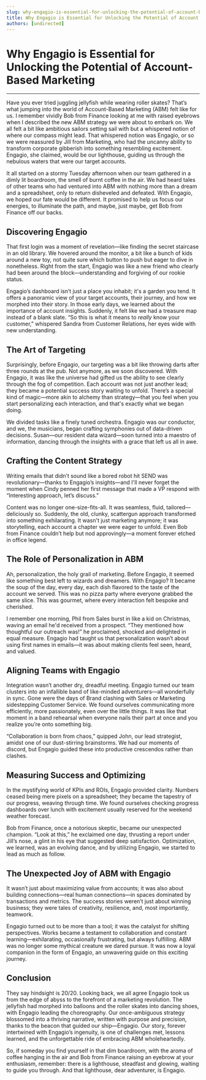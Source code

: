 ```yaml
---
slug: why-engagio-is-essential-for-unlocking-the-potential-of-account-based-marketing
title: Why Engagio is Essential for Unlocking the Potential of Account Based Marketing
authors: [undirected]
---
```



# Why Engagio is Essential for Unlocking the Potential of Account-Based Marketing

---

Have you ever tried juggling jellyfish while wearing roller skates? That’s what jumping into the world of Account-Based Marketing (ABM) felt like for us. I remember vividly Bob from Finance looking at me with raised eyebrows when I described the new ABM strategy we were about to embark on. We all felt a bit like ambitious sailors setting sail with but a whispered notion of where our compass might lead. That whispered notion was Engagio, or so we were reassured by Jill from Marketing, who had the uncanny ability to transform corporate gibberish into something resembling excitement. Engagio, she claimed, would be our lighthouse, guiding us through the nebulous waters that were our target accounts. 

It all started on a stormy Tuesday afternoon when our team gathered in a dimly lit boardroom, the smell of burnt coffee in the air. We had heard tales of other teams who had ventured into ABM with nothing more than a dream and a spreadsheet, only to return disheveled and defeated. With Engagio, we hoped our fate would be different. It promised to help us focus our energies, to illuminate the path, and maybe, just maybe, get Bob from Finance off our backs.

## Discovering Engagio

That first login was a moment of revelation—like finding the secret staircase in an old library. We hovered around the monitor, a bit like a bunch of kids around a new toy, not quite sure which button to push but eager to dive in nonetheless. Right from the start, Engagio was like a new friend who clearly had been around the block—understanding and forgiving of our rookie status.

Engagio’s dashboard isn’t just a place you inhabit; it's a garden you tend. It offers a panoramic view of your target accounts, their journey, and how we morphed into their story. In those early days, we learned about the importance of account insights. Suddenly, it felt like we had a treasure map instead of a blank slate. “So this is what it means to *really* know your customer,” whispered Sandra from Customer Relations, her eyes wide with new understanding.

## The Art of Targeting

Surprisingly, before Engagio, our targeting was a bit like throwing darts after three rounds at the pub. Not anymore, as we soon discovered. With Engagio, it was like the universe had gifted us the ability to see clearly through the fog of competition. Each account was not just another lead; they became a potential success story waiting to unfold. There’s a special kind of magic—more akin to alchemy than strategy—that you feel when you start personalizing each interaction, and that's exactly what we began doing.

We divided tasks like a finely tuned orchestra. Engagio was our conductor, and we, the musicians, began crafting symphonies out of data-driven decisions. Susan—our resident data wizard—soon turned into a maestro of information, dancing through the insights with a grace that left us all in awe. 

## Crafting the Content Strategy

Writing emails that didn’t sound like a bored robot hit SEND was revolutionary—thanks to Engagio’s insights—and I'll never forget the moment when Cindy penned her first message that made a VP respond with “Interesting approach, let’s discuss.” 

Content was no longer one-size-fits-all. It was seamless, fluid, tailored—deliciously so. Suddenly, the old, clunky, scattergun approach transformed into something exhilarating. It wasn't just marketing anymore; it was storytelling, each account a chapter we were eager to unfold. Even Bob from Finance couldn’t help but nod approvingly—a moment forever etched in office legend. 

## The Role of Personalization in ABM

Ah, personalization, the holy grail of marketing. Before Engagio, it seemed like something best left to wizards and dreamers. With Engagio? It became the soup of the day, every day, each dish flavored to the taste of the account we served. This was no pizza party where everyone grabbed the same slice. This was gourmet, where every interaction felt bespoke and cherished.

I remember one morning, Phil from Sales burst in like a kid on Christmas, waving an email he'd received from a prospect. “They mentioned how thoughtful our outreach was!” he proclaimed, shocked and delighted in equal measure. Engagio had taught us that personalization wasn’t about using first names in emails—it was about making clients feel seen, heard, and valued.

## Aligning Teams with Engagio

Integration wasn’t another dry, dreadful meeting. Engagio turned our team clusters into an infallible band of like-minded adventurers—all wonderfully in sync. Gone were the days of Brand clashing with Sales or Marketing sidestepping Customer Service. We found ourselves communicating more efficiently, more passionately, even over the little things. It was like that moment in a band rehearsal when everyone nails their part at once and you realize you’re onto something big.

“Collaboration is born from chaos,” quipped John, our lead strategist, amidst one of our dust-stirring brainstorms. We had our moments of discord, but Engagio guided these into productive crescendos rather than clashes.

## Measuring Success and Optimizing

In the mystifying world of KPIs and ROIs, Engagio provided clarity. Numbers ceased being mere pixels on a spreadsheet; they became the tapestry of our progress, weaving through time. We found ourselves checking progress dashboards over lunch with excitement usually reserved for the weekend weather forecast. 

Bob from Finance, once a notorious skeptic, became our unexpected champion. “Look at this,” he exclaimed one day, thrusting a report under Jill’s nose, a glint in his eye that suggested deep satisfaction. Optimization, we learned, was an evolving dance, and by utilizing Engagio, we started to lead as much as follow.

## The Unexpected Joy of ABM with Engagio

It wasn’t just about maximizing value from accounts; it was also about building connections—real human connections—in spaces dominated by transactions and metrics. The success stories weren’t just about winning business; they were tales of creativity, resilience, and, most importantly, teamwork.

Engagio turned out to be more than a tool; it was the catalyst for shifting perspectives. Works became a testament to collaboration and constant learning—exhilarating, occasionally frustrating, but always fulfilling. ABM was no longer some mythical creature we dared pursue. It was now a loyal companion in the form of Engagio, an unwavering guide on this exciting journey.

## Conclusion

They say hindsight is 20/20. Looking back, we all agree Engagio took us from the edge of abyss to the forefront of a marketing revolution. The jellyfish had morphed into balloons and the roller skates into dancing shoes, with Engagio leading the choreography. Our once-ambiguous strategy blossomed into a thriving narrative, written with purpose and precision, thanks to the beacon that guided our ship—Engagio. Our story, forever intertwined with Engagio’s ingenuity, is one of challenges met, lessons learned, and the unforgettable ride of embracing ABM wholeheartedly.

So, if someday you find yourself in that dim boardroom, with the aroma of coffee hanging in the air and Bob from Finance raising an eyebrow at your enthusiasm, remember: there is a lighthouse, steadfast and glowing, waiting to guide you through. And that lighthouse, dear adventurer, is Engagio.